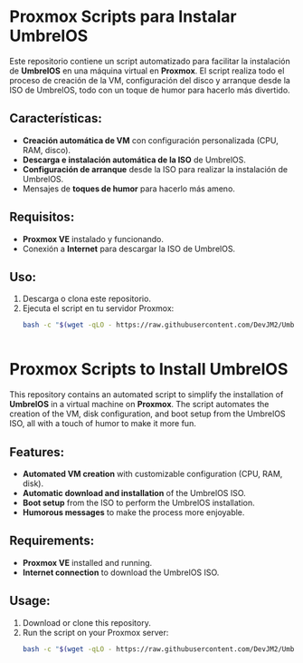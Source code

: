 # Proxmox Scripts para Instalar UmbrelOS

Este repositorio contiene un script automatizado para facilitar la instalación de **UmbrelOS** en una máquina virtual en **Proxmox**. El script realiza todo el proceso de creación de la VM, configuración del disco y arranque desde la ISO de UmbrelOS, todo con un toque de humor para hacerlo más divertido.

## Características:
- **Creación automática de VM** con configuración personalizada (CPU, RAM, disco).
- **Descarga e instalación automática de la ISO** de UmbrelOS.
- **Configuración de arranque** desde la ISO para realizar la instalación de UmbrelOS.
- Mensajes de **toques de humor** para hacerlo más ameno.

## Requisitos:
- **Proxmox VE** instalado y funcionando.
- Conexión a **Internet** para descargar la ISO de UmbrelOS.

## Uso:
1. Descarga o clona este repositorio.
2. Ejecuta el script en tu servidor Proxmox:  
   ```bash
   bash -c "$(wget -qLO - https://raw.githubusercontent.com/DevJM2/UmbrelOS-LXC/main/install-umbrelos.sh)"



# Proxmox Scripts to Install UmbrelOS

This repository contains an automated script to simplify the installation of **UmbrelOS** in a virtual machine on **Proxmox**. The script automates the creation of the VM, disk configuration, and boot setup from the UmbrelOS ISO, all with a touch of humor to make it more fun.

## Features:
- **Automated VM creation** with customizable configuration (CPU, RAM, disk).
- **Automatic download and installation** of the UmbrelOS ISO.
- **Boot setup** from the ISO to perform the UmbrelOS installation.
- **Humorous messages** to make the process more enjoyable.

## Requirements:
- **Proxmox VE** installed and running.
- **Internet connection** to download the UmbrelOS ISO.

## Usage:
1. Download or clone this repository.
2. Run the script on your Proxmox server:  
   ```bash
   bash -c "$(wget -qLO - https://raw.githubusercontent.com/DevJM2/UmbrelOS-LXC/main/install-umbrelos.sh)"
